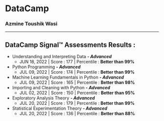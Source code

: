 # **DataCamp**
### **Azmine Toushik Wasi**

---

## **DataCamp Signal™ Assessments Results :** 

- Understanding and Interpreting Data  ***- Advanced***
  - JUN 18, 2022 | Score : 177 | Percentile : **Better than 99%** 
- Python Programming  ***- Advanced***
  - JUL 09, 2022 | Score : 174 | Percentile : **Better than 99%** 
- Machine Learning Fundamentals in Python  ***- Advanced***
  - JUL 09, 2022 | Score : 165 |  Percentile : **Better than 98%** 
- Importing and Cleaning with Python  ***- Advanced***
  - JUL 02, 2022 | Score : 150 |  Percentile : **Better than 95%** 
- Exploratory Analysis Theory  ***- Advanced***
  - JUL 20, 2022 | Score : 179 |  Percentile : **Better than 99%** 
- Statistical Experimentation Theory  ***- Advanced***
  - JUL 20, 2022 | Score : 136 |  Percentile : **Better than 88%** 